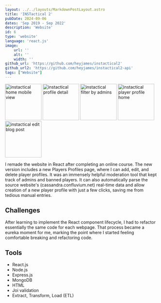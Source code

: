 ```yaml
---
layout: ../../layouts/MarkdownPostLayout.astro
title: 'INSTactical 2'
pubDate: 2024-09-06
dates: 'Sep 2019 - Sep 2022'
description: 'Website'
id: 6
type: 'website'
language: 'react.js'
image:
    url: ''
    alt: ''
    width: ''
github_url: 'https://github.com/heyjames/instactical2'
github_url2: 'https://github.com/heyjames/instactical2-api'
tags: ["Website"]
---
```

<div class="thumbnail-container-space-around pt">
    <img class="thumbnail" src="../../src/instactical2-home-mobile-view.png" height=120 alt="instactical home mobile view">
    <img class="thumbnail" src="../../src/instactical2-player-profile-detail.png" height=120 alt="instactical profile detail">
    <img class="thumbnail" src="../../src/instactical2-player-profiles-admin-filter.png" height=120 alt="instactical filter by admins">
    <img class="thumbnail" src="../../src/instactical2-player-profiles-home.png" height=120 alt="instactical player profile home">
    <img class="thumbnail" src="../../src/instactical2-edit-blog-post.png" height=120 alt="instactical edit blog post">
</div>

I remade the website in React after completing an online course. The new version includes a new Players Profiles page, where I can add, edit, and delete player profiles. It was an immensely helpful moderation tool that kept track of admins and banned players. It can also automatically parse the source website's (cassandra.confluvium.net) real-time data and allow creation of a new player profile with just a few clicks, saving me from tedious manual entries.

## Challenges
After learning to implement the React component lifecycle, I had to refactor essentially the same code for each webpage. That process became a eureka moment for me, marking the point where I started feeling comfortable breaking and refactoring code.

## Tools
- React.js
- Node.js
- Express.js
- MongoDB
- HTML
- Joi validation
- Extract, Transform, Load (ETL)